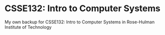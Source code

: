 # CSSE132: Intro to Computer Systems 
My own backup for CSSE132: Intro to Computer Systems in Rose-Hulman Institute of Technology

